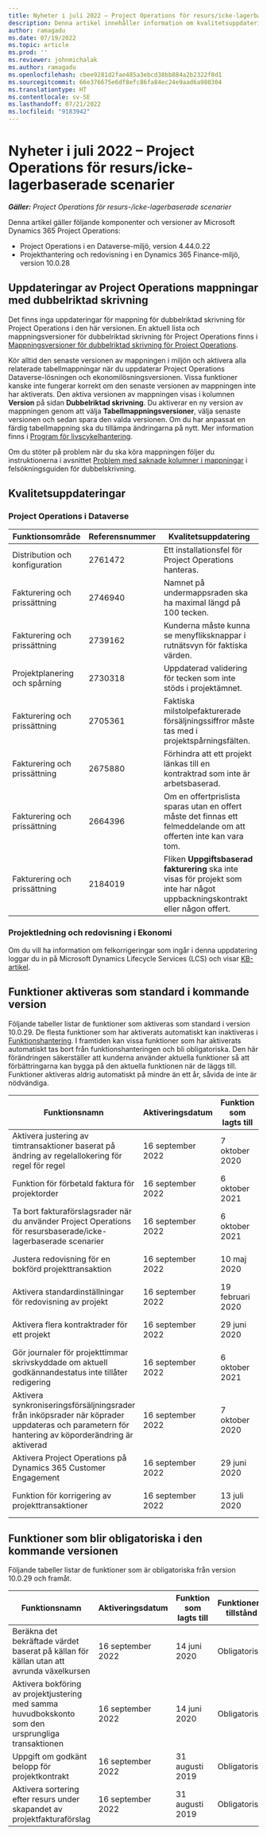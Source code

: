 ```yaml
---
title: Nyheter i juli 2022 – Project Operations för resurs/icke-lagerbaserade scenarier
description: Denna artikel innehåller information om kvalitetsuppdateringarna som är tillgängliga i juli 2022-versionen av Microsoft Dynamics 365 Project Operations för resurs-/icke-lagerbaserade scenarier.
author: ramagadu
ms.date: 07/19/2022
ms.topic: article
ms.prod: ''
ms.reviewer: johnmichalak
ms.author: ramagadu
ms.openlocfilehash: cbee9281d2fae485a3ebcd38bb884a2b2322f8d1
ms.sourcegitcommit: 66e376675e6df8efc86fa84ec24e9aad6a980304
ms.translationtype: HT
ms.contentlocale: sv-SE
ms.lasthandoff: 07/21/2022
ms.locfileid: "9183942"
---
```

# <a name="whats-new-july-2022---project-operations-for-resourcenon-stocked-based-scenarios"></a>Nyheter i juli 2022 – Project Operations för resurs/icke-lagerbaserade scenarier

_**Gäller:** Project Operations för resurs-/icke-lagerbaserade scenarier_

Denna artikel gäller följande komponenter och versioner av Microsoft Dynamics 365 Project Operations:

- Project Operations i en Dataverse-miljö, version 4.44.0.22
- Projekthantering och redovisning i en Dynamics 365 Finance-miljö, version 10.0.28

## <a name="project-operations-dual-write-maps-updates"></a>Uppdateringar av Project Operations mappningar med dubbelriktad skrivning

Det finns inga uppdateringar för mappning för dubbelriktad skrivning för Project Operations i den här versionen. En aktuell lista och mappningsversioner för dubbelriktad skrivning för Project Operations finns i [Mappningsversioner för dubbelriktad skrivning för Project Operations](../environment/resource-dual-write-maps.md).

Kör alltid den senaste versionen av mappningen i miljön och aktivera alla relaterade tabellmappningar när du uppdaterar Project Operations Dataverse-lösningen och ekonomilösningsversionen. Vissa funktioner kanske inte fungerar korrekt om den senaste versionen av mappningen inte har aktiverats. Den aktiva versionen av mappningen visas i kolumnen **Version** på sidan **Dubbelriktad skrivning**. Du aktiverar en ny version av mappningen genom att välja **Tabellmappningsversioner**, välja senaste versionen och sedan spara den valda versionen. Om du har anpassat en färdig tabellmappning ska du tillämpa ändringarna på nytt. Mer information finns i [Program för livscykelhantering](/dynamics365/fin-ops-core/dev-itpro/data-entities/dual-write/app-lifecycle-management).

Om du stöter på problem när du ska köra mappningen följer du instruktionerna i avsnittet [Problem med saknade kolumner i mappningar](/dynamics365/fin-ops-core/dev-itpro/data-entities/dual-write/dual-write-troubleshooting-finops-upgrades#missing-table-columns-issue-on-maps) i felsökningsguiden för dubbelskrivning.

## <a name="quality-updates"></a>Kvalitetsuppdateringar

### <a name="project-operations-on-dataverse"></a>Project Operations i Dataverse

| Funktionsområde | Referensnummer | Kvalitetsuppdatering |
| --- | --- | --- |
| Distribution och konfiguration | 2761472 | Ett installationsfel för Project Operations hanteras. |
| Fakturering och prissättning | 2746940 | Namnet på undermappsraden ska ha maximal längd på 100 tecken. |
| Fakturering och prissättning | 2739162 | Kunderna måste kunna se menyfliksknappar i rutnätsvyn för faktiska värden. |
| Projektplanering och spårning | 2730318 | Uppdaterad validering för tecken som inte stöds i projektämnet. |
| Fakturering och prissättning | 2705361 | Faktiska milstolpefakturerade försäljningssiffror måste tas med i projektspårningsfälten. |
| Fakturering och prissättning | 2675880 | Förhindra att ett projekt länkas till en kontraktrad som inte är arbetsbaserad. |
| Fakturering och prissättning | 2664396 | Om en offertprislista sparas utan en offert måste det finnas ett felmeddelande om att offerten inte kan vara tom. |
| Fakturering och prissättning | 2184019 | Fliken **Uppgiftsbaserad fakturering** ska inte visas för projekt som inte har något uppbackningskontrakt eller någon offert. |

### <a name="project-management-and-accounting-in-finance"></a>Projektledning och redovisning i Ekonomi

Om du vill ha information om felkorrigeringar som ingår i denna uppdatering loggar du in på Microsoft Dynamics Lifecycle Services (LCS) och visar [KB-artikel](https://fix.lcs.dynamics.com/Issue/Details?bugId=694438).

## <a name="features-turned-on-by-default-in-upcoming-release"></a>Funktioner aktiveras som standard i kommande version

Följande tabeller listar de funktioner som aktiveras som standard i version 10.0.29. De flesta funktioner som har aktiverats automatiskt kan inaktiveras i [Funktionshantering](/dynamics365/fin-ops-core/fin-ops/get-started/feature-management/feature-management-overview). I framtiden kan vissa funktioner som har aktiverats automatiskt tas bort från funktionshanteringen och bli obligatoriska. Den här förändringen säkerställer att kunderna använder aktuella funktioner så att förbättringarna kan bygga på den aktuella funktionen när de läggs till. Funktioner aktiveras aldrig automatiskt på mindre än ett år, såvida de inte är nödvändiga.

| Funktionsnamn | Aktiveringsdatum | Funktion som lagts till | Funktionens tillstånd | Modul |
| --- | --- | --- |--- |--- |
| Aktivera justering av timtransaktioner baserat på ändring av regelallokering för regel för regel | 16 september 2022 | 7 oktober 2020 | På som standard | Projektledning och redovisning |
| Funktion för förbetald faktura för projektorder | 16 september 2022 | 6 oktober 2021 | På som standard | Projektledning och redovisning |
| Ta bort fakturaförslagsrader när du använder Project Operations för resursbaserade/icke-lagerbaserade scenarier | 16 september 2022 | 6 oktober 2021 | På som standard | Projektledning och redovisning |
| Justera redovisning för en bokförd projekttransaktion | 16 september 2022 | 10 maj 2020 | På som standard | Projektledning och redovisning |
| Aktivera standardinställningar för redovisning av projekt | 16 september 2022 | 19 februari 2020 | På som standard | Projektledning och redovisning |
| Aktivera flera kontraktrader för ett projekt | 16 september 2022 | 29 juni 2020 | På som standard | Projektledning och redovisning |
| Gör journaler för projekttimmar skrivskyddade om aktuell godkännandestatus inte tillåter redigering | 16 september 2022 | 6 oktober 2021 | På som standard | Projektledning och redovisning |
| Aktivera synkroniseringsförsäljningsrader från inköpsrader när köprader uppdateras och parametern för hantering av köporderändring är aktiverad | 16 september 2022 | 7 oktober 2020 | På som standard | Projektledning och redovisning |
| Aktivera Project Operations på Dynamics 365 Customer Engagement | 16 september 2022 | 29 juni 2020 | På som standard | Projektledning och redovisning |
| Funktion för korrigering av projekttransaktioner | 16 september 2022 | 13 juli 2020 | På som standard | Projektledning och redovisning |

## <a name="features-that-become-mandatory-in-the-upcoming-release"></a>Funktioner som blir obligatoriska i den kommande versionen

Följande tabeller listar de funktioner som är obligatoriska från version 10.0.29 och framåt.

| Funktionsnamn | Aktiveringsdatum | Funktion som lagts till | Funktionens tillstånd | Modul |
| --- | --- | --- | --- | --- |
| Beräkna det bekräftade värdet baserat på källan för källan utan att avrunda växelkursen | 16 september 2022 | 14 juni 2020 | Obligatorisk | Projektledning och redovisning |
| Aktivera bokföring av projektjustering med samma huvudbokskonto som den ursprungliga transaktionen | 16 september 2022 | 14 juni 2020 | Obligatorisk | Projektledning och redovisning |
| Uppgift om godkänt belopp för projektkontrakt | 16 september 2022 | 31 augusti 2019 | Obligatorisk | Projektledning och redovisning |
| Aktivera sortering efter resurs under skapandet av projektfakturaförslag | 16 september 2022 | 31 augusti 2019 | Obligatorisk | Projektledning och redovisning |
